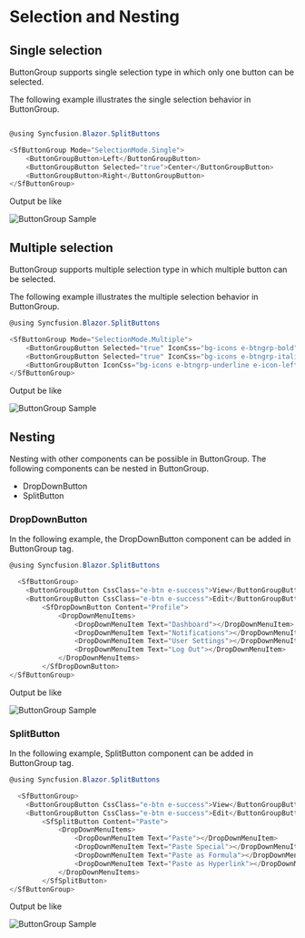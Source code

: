 # Selection and Nesting

## Single selection

ButtonGroup supports single selection type in which only one button can be selected.

The following example illustrates the single selection behavior in ButtonGroup.

```csharp

@using Syncfusion.Blazor.SplitButtons

<SfButtonGroup Mode="SelectionMode.Single">
    <ButtonGroupButton>Left</ButtonGroupButton>
    <ButtonGroupButton Selected="true">Center</ButtonGroupButton>
    <ButtonGroupButton>Right</ButtonGroupButton>
</SfButtonGroup>

```

Output be like

![ButtonGroup Sample](./images/single.png)

## Multiple selection

ButtonGroup supports multiple selection type in which multiple button can be selected.

The following example illustrates the multiple selection behavior in ButtonGroup.

```csharp
@using Syncfusion.Blazor.SplitButtons

<SfButtonGroup Mode="SelectionMode.Multiple">
    <ButtonGroupButton Selected="true" IconCss="bg-icons e-btngrp-bold">Bold</ButtonGroupButton>
    <ButtonGroupButton Selected="true" IconCss="bg-icons e-btngrp-italic e-icon-left">Italic</ButtonGroupButton>
    <ButtonGroupButton IconCss="bg-icons e-btngrp-underline e-icon-left">Underline</ButtonGroupButton>
</SfButtonGroup>

```

Output be like

![ButtonGroup Sample](./images/multiple.png)

## Nesting

Nesting with other components can be possible in ButtonGroup. The following components can be nested in ButtonGroup.
* DropDownButton
* SplitButton

### DropDownButton

In the following example, the DropDownButton component can be added in ButtonGroup tag.

```csharp
@using Syncfusion.Blazor.SplitButtons

  <SfButtonGroup>
    <ButtonGroupButton CssClass="e-btn e-success">View</ButtonGroupButton>
    <ButtonGroupButton CssClass="e-btn e-success">Edit</ButtonGroupButton>
        <SfDropDownButton Content="Profile">
            <DropDownMenuItems>
                <DropDownMenuItem Text="Dashboard"></DropDownMenuItem>
                <DropDownMenuItem Text="Notifications"></DropDownMenuItem>
                <DropDownMenuItem Text="User Settings"></DropDownMenuItem>
                <DropDownMenuItem Text="Log Out"></DropDownMenuItem>
            </DropDownMenuItems>
        </SfDropDownButton>
</SfButtonGroup>

```

Output be like

![ButtonGroup Sample](./images/dropdown.png)

### SplitButton

In the following example, SplitButton component can be added in ButtonGroup tag.

```csharp
@using Syncfusion.Blazor.SplitButtons

  <SfButtonGroup>
    <ButtonGroupButton CssClass="e-btn e-success">View</ButtonGroupButton>
    <ButtonGroupButton CssClass="e-btn e-success">Edit</ButtonGroupButton>
        <SfSplitButton Content="Paste">
            <DropDownMenuItems>
                <DropDownMenuItem Text="Paste"></DropDownMenuItem>
                <DropDownMenuItem Text="Paste Special"></DropDownMenuItem>
                <DropDownMenuItem Text="Paste as Formula"></DropDownMenuItem>
                <DropDownMenuItem Text="Paste as Hyperlink"></DropDownMenuItem>
            </DropDownMenuItems>
        </SfSplitButton>
</SfButtonGroup>
```

Output be like

![ButtonGroup Sample](./images/splitbutton.png)